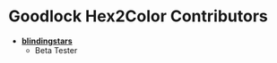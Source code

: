 Goodlock Hex2Color Contributors
============================================

* **[blindingstars](https://github.com/blindingstars)**
  * Beta Tester
